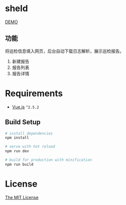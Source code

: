 # sheld

[DEMO](https://shuang13.github.io/sheld/dist/index.html)
## 功能
将巡检信息填入网页，后台自动下载日志解析，展示巡检报告。

1. 新建报告
2. 报告列表
3. 报告详情

# Requirements

- [Vue.js](https://github.com/vuejs/vue) `^2.5.2`

## Build Setup

``` bash
# install dependencies
npm install

# serve with hot reload 
npm run dev

# build for production with minification
npm run build
```
# License

[The MIT License](http://opensource.org/licenses/MIT)